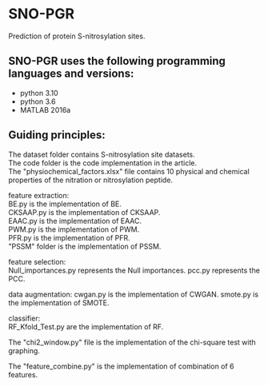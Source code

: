 # SNO-PGR
Prediction of protein S-nitrosylation sites.

## SNO-PGR uses the following programming languages and versions:
* python 3.10
* python 3.6
* MATLAB 2016a


## Guiding principles:

The dataset folder contains S-nitrosylation site datasets.  
The code folder is the code implementation in the article.  
The "physiochemical_factors.xlsx" file contains 10 physical and chemical properties of the nitration or nitrosylation peptide.

feature extraction:  
   BE.py is the implementation of BE.  
   CKSAAP.py is the implementation of CKSAAP.  
   EAAC.py is the implementation of EAAC.  
   PWM.py is the implementation of PWM.  
   PFR.py is the implementation of PFR.  
   "PSSM" folder is the implementation of PSSM.
   
feature selection:  
   Null_importances.py represents the Null importances.
   pcc.py represents the PCC.

data augmentation:
  cwgan.py is the implementation of CWGAN.
  smote.py is the implementation of SMOTE.
  
classifier:  
   RF_Kfold_Test.py are the implementation of RF.  

The "chi2_window.py" file is the implementation of the chi-square test with graphing.
   
The "feature_combine.py" is the implementation of combination of 6 features.

